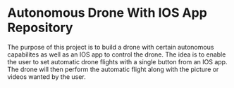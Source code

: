 # Autonomous Drone With IOS App Repository

The purpose of this project is to build a drone with certain autonomous capabilites as well as an IOS
 app to control the drone. The idea is to enable the user to set automatic drone flights with a single 
button from an IOS app. The drone will then perform the automatic flight along with the picture or 
videos wanted by the user. 


